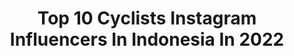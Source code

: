 ---
title: Top 10 Cyclists Instagram Influencers In Indonesia In 2022
description: >-
  Find top cyclists Instagram influencers in Indonesia in 2022. Most popular hashtags: #gowes #roadbikelife #roadbike #cyclist.
platform: Instagram
hits: 22
text_top: See the top-rated Instagram accounts on inBeat.
text_bottom: Our platform has 22 Instagram influencers like this in Indonesia for you to pitch.
profiles:
  - username: "dhina__ayu"
    fullname: >-
      Andhina Ayuningtyas
    bio: >-
      Hi I’m Dhina 🙋🏼‍♀️ Pilot 👩🏻‍✈️ | Cyclist 🚴🏼‍♀️ | 🏃🏼‍♀️| 👩🏻‍🍳| Brand Ambassador @oakley @patrolmountainbikes @3tbike @garminid @usanaindonesia • •
    location: "Indonesia"
    followers: 68903
    engagement: 447
    commentsToLikes: 0.032155
    id: ck14jwkrwmjxi0i19bbyglvo3
    verified: false
    hashtags: "#gowes, #selfreminder, #shecanfund, #terimakasihtuhanhidupkuasyik"
  - username: "mluthfiakbr"
    fullname: >-
      L.A
    bio: >-
      Cyclist Bdg
    location: "Indonesia"
    followers: 9630
    engagement: 1145
    commentsToLikes: 0.084787
    id: ck9wgww0yvcc00j78rwxucjiq
    verified: false
    hashtags: "#following, #instagram, #follow4followback, #follow4like"
  - username: "nopitttt"
    fullname: >-
      Novita Lestari
    bio: >-
      Swim Bike Run 🏊‍♀️🚴‍♀️🏃‍♀️ Paid influencer @nopit.kitchen IPO business advisor Triathlete Ironman 140.6, cyclist Audax 300K, marathoner
    location: "Indonesia"
    followers: 23310
    engagement: 286
    commentsToLikes: 0.024630
    id: ckf5wadaare6e0j237n5m66xs
    verified: false
    hashtags: "#cyclist, #womencyclists, #womencycling, #hidupinianugerah"
  - username: "suhadazainal"
    fullname: >-
      A.P.E.N.G  🌹🐼
    bio: >-
      cyclists 🇲🇾cycling Team.. 🇲🇾pilot paracyclingteam 👮🏻‍♀️PDRM athlete🚲 sponser by ;- @ampangcyclingteam #giro #thule #aftershozk @teamnatura
    location: "Indonesia"
    followers: 6690
    engagement: 411
    commentsToLikes: 0.029662
    id: ck9wd703hecmv0j78bow7pisg
    verified: false
    hashtags: "#kitajagakita, #frontliners, #stayathome, #togetherwestand"
  - username: "yugianii"
    fullname: >-
      Yugiani Purnamasari
    bio: >-
      Owner @gallerytetracycle Wife of @tetracycle Enterpreneur Pharmacist Cyclist Culinary addict Traveling hippie
    location: "Indonesia"
    followers: 2610
    engagement: 905
    commentsToLikes: 0.036251
    id: ck8t4s7p67tov0j781v2w59xc
    verified: false
    hashtags: "#polygonindonesia, #dropbar, #jogjagowes, #mtblifestyle"
  - username: "cyclonesia"
    fullname: >-
      Ippe
    bio: >-
      Cyclist, photographer, entrepreneur, husband and a father✌🏻️ @20_fit co-founder @indosweatcamp founder 📩:
    location: "Indonesia"
    followers: 41864
    engagement: 314
    commentsToLikes: 0.009771
    id: ck5ccmo0yhmz10i11vz6gegnh
    verified: false
    hashtags: "#gopromax, #goproid, #goprofamily, #goproindonesia"
  - username: "ayustinadelia"
    fullname: >-
      aayy✨
    bio: >-
      national cyclist🇮🇩 @ayustinadeliapriatna #teamoakley 📍mlg 🌤
    location: "Indonesia"
    followers: 8339
    engagement: 654
    commentsToLikes: 0.009662
    id: ck5zyt1fcah5r0i14s1z6t0ji
    verified: false
    hashtags: "#specializedwmn, #fortheloveofsport, #virtualphotoshoot, #stayhomestaysafe"
  - username: "triathlonjunkie"
    fullname: >-
      Brice van der Post
    bio: >-
      📕 SOON TO BE AUTHOR 🏆 70.3 World Championships ‘19 🇫🇷 Personal Account: @bricevdp 🔥
    location: "Indonesia"
    followers: 21453
    engagement: 555
    commentsToLikes: 0.031215
    id: ck0vvemzuoso20i19f13ajsqn
    verified: false
    hashtags: "#trainingmotivation, #roadcycling, #proathlete, #cyclingmotivation"
  - username: "lola.amaria"
    fullname: >-
      Lola Amaria
    bio: >-
      Founder of Lola Amaria Production🌻Cooking addicts🌻Food lover🌻Traveller🌻Enjoying the world🌻 @lolas.cooking Contact : Gia | giapartawinata@gmail.com
    location: "Indonesia"
    followers: 42245
    engagement: 199
    commentsToLikes: 0.037284
    id: ck13cwkdu2ilg0i19xjvsyuj3
    verified: true
    hashtags: "#bikeride, #piknikpedal, #roadbikelife, #gowes"
  - username: "x.t.i.n_m.i.l.a.n"
    fullname: >-
      Christin Wijaya
    bio: >-
      Triathlete 🏊‍♀️🚴‍♀️🏃‍♀️ Mom of Milan #sportenthusiast #influencer #mommystrong #trekbikes #oakleyid #garminid #lari2id #xtinmilan
    location: "Indonesia"
    followers: 9677
    engagement: 525
    commentsToLikes: 0.050854
    id: ck5q87wwv4v2i0i11xfedvjy3
    verified: false
    hashtags: "#gowesnusantara, #pesepeda, #goweser, #gowesholic"
---